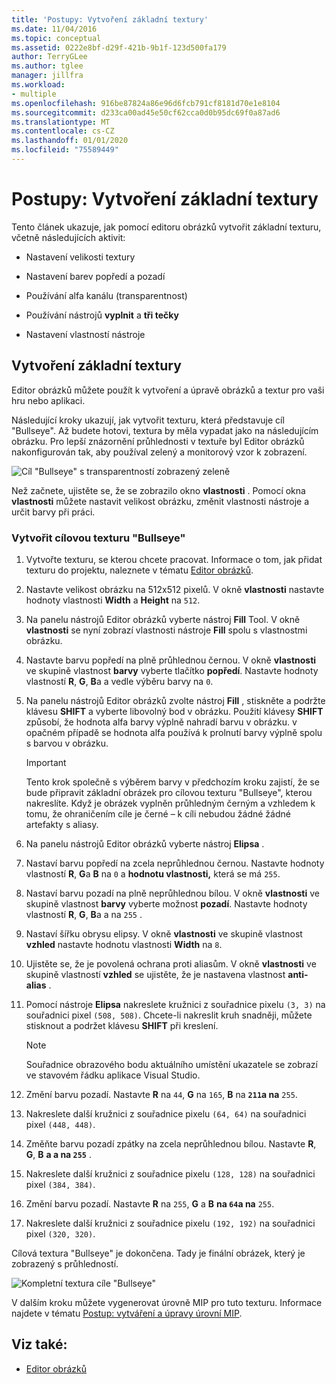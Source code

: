 ```yaml
---
title: 'Postupy: Vytvoření základní textury'
ms.date: 11/04/2016
ms.topic: conceptual
ms.assetid: 0222e8bf-d29f-421b-9b1f-123d500fa179
author: TerryGLee
ms.author: tglee
manager: jillfra
ms.workload:
- multiple
ms.openlocfilehash: 916be87824a86e96d6fcb791cf8181d70e1e8104
ms.sourcegitcommit: d233ca00ad45e50cf62cca0d0b95dc69f0a87ad6
ms.translationtype: MT
ms.contentlocale: cs-CZ
ms.lasthandoff: 01/01/2020
ms.locfileid: "75589449"
---
```

# <a name="how-to-create-a-basic-texture"></a>Postupy: Vytvoření základní textury

Tento článek ukazuje, jak pomocí editoru obrázků vytvořit základní texturu, včetně následujících aktivit:

- Nastavení velikosti textury

- Nastavení barev popředí a pozadí

- Používání alfa kanálu (transparentnost)

- Používání nástrojů **vyplnit** a **tři tečky**

- Nastavení vlastností nástroje

## <a name="create-a-basic-texture"></a>Vytvoření základní textury

Editor obrázků můžete použít k vytvoření a úpravě obrázků a textur pro vaši hru nebo aplikaci.

Následující kroky ukazují, jak vytvořit texturu, která představuje cíl "Bullseye". Až budete hotovi, textura by měla vypadat jako na následujícím obrázku. Pro lepší znázornění průhlednosti v textuře byl Editor obrázků nakonfigurován tak, aby používal zelený a monitorový vzor k zobrazení.

![Cíl "Bullseye" s transparentností zobrazený zeleně](../designers/media/digit-bullseye-texture-in-editor.png)

Než začnete, ujistěte se, že se zobrazilo okno **vlastnosti** . Pomocí okna **vlastnosti** můžete nastavit velikost obrázku, změnit vlastnosti nástroje a určit barvy při práci.

### <a name="create-a-bullseye-target-texture"></a>Vytvořit cílovou texturu "Bullseye"

1. Vytvořte texturu, se kterou chcete pracovat. Informace o tom, jak přidat texturu do projektu, naleznete v tématu [Editor obrázků](../designers/image-editor.md#get-started).

2. Nastavte velikost obrázku na 512x512 pixelů. V okně **vlastnosti** nastavte hodnoty vlastnosti **Width** a **Height** na `512`.

3. Na panelu nástrojů Editor obrázků vyberte nástroj **Fill** Tool. V okně **vlastnosti** se nyní zobrazí vlastnosti nástroje **Fill** spolu s vlastnostmi obrázku.

4. Nastavte barvu popředí na plně průhlednou černou. V okně **vlastnosti** ve skupině vlastnost **barvy** vyberte tlačítko **popředí**. Nastavte hodnoty vlastností **R**, **G**, **B**a a vedle výběru barvy na `0`.

5. Na panelu nástrojů Editor obrázků zvolte nástroj **Fill** , stiskněte a podržte klávesu **SHIFT** a vyberte libovolný bod v obrázku. Použití klávesy **SHIFT** způsobí, že hodnota alfa barvy výplně nahradí barvu v obrázku. v opačném případě se hodnota alfa používá k prolnutí barvy výplně spolu s barvou v obrázku.

    > [!IMPORTANT]
    > Tento krok společně s výběrem barvy v předchozím kroku zajistí, že se bude připravit základní obrázek pro cílovou texturu "Bullseye", kterou nakreslíte. Když je obrázek vyplněn průhledným černým a vzhledem k tomu, že ohraničením cíle je černé – k cíli nebudou žádné žádné artefakty s aliasy.

6. Na panelu nástrojů Editor obrázků vyberte nástroj **Elipsa** .

7. Nastaví barvu popředí na zcela neprůhlednou černou. Nastavte hodnoty vlastností **R**, **G**a **B** na `0` a **hodnotu vlastnosti,** která se má `255`.

8. Nastaví barvu pozadí na plně neprůhlednou bílou. V okně **vlastnosti** ve skupině vlastnost **barvy** vyberte možnost **pozadí**. Nastavte hodnoty vlastností **R**, **G**, **B**a a na `255` .

9. Nastaví šířku obrysu elipsy. V okně **vlastnosti** ve skupině vlastnost **vzhled** nastavte hodnotu vlastnosti **Width** na `8`.

10. Ujistěte se, že je povolená ochrana proti aliasům. V okně **vlastnosti** ve skupině vlastností **vzhled** se ujistěte, že je nastavena vlastnost **anti-alias** .

11. Pomocí nástroje **Elipsa** nakreslete kružnici z souřadnice pixelu `(3, 3)` na souřadnici pixel `(508, 508)`. Chcete-li nakreslit kruh snadněji, můžete stisknout a podržet klávesu **SHIFT** při kreslení.

    > [!NOTE]
    > Souřadnice obrazového bodu aktuálního umístění ukazatele se zobrazí ve stavovém řádku aplikace Visual Studio.

12. Změní barvu pozadí. Nastavte **R** na `44`, **G** na `165`, **B** na **`211`a na** `255`.

13. Nakreslete další kružnici z souřadnice pixelu `(64, 64)` na souřadnici pixel `(448, 448)`.

14. Změňte barvu pozadí zpátky na zcela neprůhlednou bílou. Nastavte **R**, **G**, **B** **a a na `255`** .

15. Nakreslete další kružnici z souřadnice pixelu `(128, 128)` na souřadnici pixel `(384, 384)`.

16. Změní barvu pozadí. Nastavte **R** na `255`, **G** a **B** **na `64`a na** `255`.

17. Nakreslete další kružnici z souřadnice pixelu `(192, 192)` na souřadnici pixel `(320, 320)`.

Cílová textura "Bullseye" je dokončena. Tady je finální obrázek, který je zobrazený s průhledností.

![Kompletní textura cíle "Bullseye"](../designers/media/gfx_image_demo_bullseye.png)

V dalším kroku můžete vygenerovat úrovně MIP pro tuto texturu. Informace najdete v tématu [Postup: vytváření a úpravy úrovní MIP](../designers/how-to-create-and-modify-mip-levels.md).

## <a name="see-also"></a>Viz také:

- [Editor obrázků](../designers/image-editor.md)
